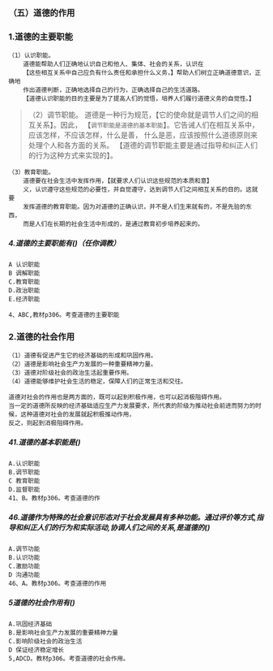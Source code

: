 ### （五）道德的作用
### 1.道德的主要职能
    （1）认识职能。
        道德能帮助人们正确地认识自己和他人、集体、社会的关系，认识在
        【这些相互关系中自己应负有什么责任和承担什么义务，】帮助人们树立正确道德意识，正确地
        作出道德判断，正确地选择自己的行为，正确选择自己的生活道路。
        【道德认识职能的目的主要是为了提高人们的觉悟，培养人们履行道德义务的自觉性。】
        
>   （2）调节职能。
        道德是一种行为规范，【它的使命就是调节人们之间的相互关系】。因此，
        【`调节职能是道德的基本职能`】。它告诫人们在相互关系中，应该怎样，不应该怎样，什么是善，
        什么是恶，应该按照什么道德原则来处理个人和各方面的关系。
        【道德的调节职能主要是通过指导和纠正人们的行为这种方式来实现的】。
        
    （3）教育职能。
        道德要在社会生活中发挥作用，【就要求人们认识这些规范的本质和意】
        义，认识遵守这些规范的必要性，并自觉遵守，达到调节人们之间相互关系的目的。这就要
        发挥道德的教育职能。因为对道德的正确认识，并不是人们生来就有的，不是先验的东西，
        而是人们在长期的社会生活中形成的，是通过教育初步培养起来的。


##### 4.道德的主要职能有()（任你调教）
    A 认识职能 
    B 调解职能
    C.教育职能
    D.政治职能
    E.经济职能
    
    4、ABC,教材p306。考查道德的主要职能

        
    
### 2.道德的社会作用
    （1）道德有促进产生它的经济基础的形成和巩固作用。
    （2）道德是影响社会生产力发展的一种重要精神力量。
    （3）道德对阶级社会的政治生活起重要作用。
    （4）道德能够维护社会生活的稳定，保障人们的正常生活和交往。

    道德对社会的作用也是两方面的，既可以起到积极作用，也可以起消极阻碍作用。
    当一定的道德所反映的经济基础适应生产力发展要求，所代表的阶级为推动社会前进而努力的时
    候，这种道德对社会的发展就起积极推动作用，
    反之，则起到消极阻碍作用。

##### 41.道德的基本职能是()
    A.认识职能
    B.调节职能
    C 教育职能
    D.监督职能
    41、B。教材p306。考查道德的作    

    
##### 46.道德作为特殊的社会意识形态对于社会发展具有多种功能。通过评价等方式,指导和纠正人们的行为和实际活动,协调人们之间的关系,是道德的()
    A.调节功能
    B.认识功能
    C.激励功能
    D 沟通功能
    46、A。教材p306。考查道德的作用

##### 5道德的社会作用有()
    A.巩固经济基础
    B.是影响社会生产力发展的重要精神力量
    C.影响阶级社会的政治生活
    D 保证经济稳定增长
    5,ADCD。教材p306。考查道德的社会作用。

















    
        